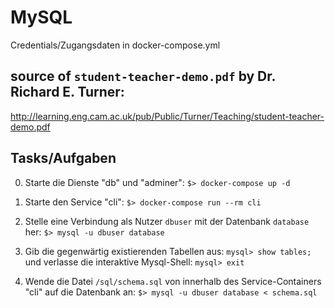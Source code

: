 # MySQL

Credentials/Zugangsdaten in docker-compose.yml

## source of `student-teacher-demo.pdf` by Dr. Richard E. Turner:

http://learning.eng.cam.ac.uk/pub/Public/Turner/Teaching/student-teacher-demo.pdf


## Tasks/Aufgaben

0. Starte die Dienste "db" und "adminer":
   `$> docker-compose up -d`

1. Starte den Service "cli":
   `$> docker-compose run --rm cli`

2. Stelle eine Verbindung als Nutzer `dbuser` mit der Datenbank `database` her:
   `$> mysql -u dbuser database`

3. Gib die gegenwärtig existierenden Tabellen aus:
   `mysql> show tables;`
   und verlasse die interaktive Mysql-Shell:
   `mysql> exit`

4. Wende die Datei `/sql/schema.sql` von innerhalb des Service-Containers "cli" auf die Datenbank an:
  `$> mysql -u dbuser database < schema.sql`
